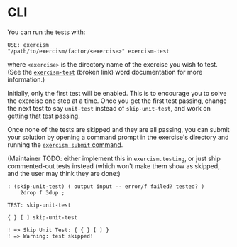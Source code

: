# CLI

You can run the tests with:

```factor
USE: exercism
"/path/to/exercism/factor/<exercise>" exercism-test
```

where `<exercise>` is the directory name of the exercise you wish to test. (See the [`exercism-test`][my-word-exercism-test] (broken link) word documentation for more information.)

Initially, only the first test will be enabled. This is to encourage you to solve the exercise one step at a time. Once you get the first test passing, change the next test to say `unit-test` instead of `skip-unit-test`, and work on getting that test passing.

Once none of the tests are skipped and they are all passing, you can submit your solution by opening a command prompt in the exercise's directory and running the [`exercism submit` command][docs-exercism-cli].

(Maintainer TODO: either implement this in `exercism.testing`, or just ship commented-out tests instead (which won't make them show as skipped, and the user may think they are done:)

```factor
: (skip-unit-test) ( output input -- error/f failed? tested? )
    2drop f 3dup ;

TEST: skip-unit-test

{ } [ ] skip-unit-test

! => Skip Unit Test: { { } [ ] }
! => Warning: test skipped!
```


[article-tools-test]: https://docs.factorcode.org/content/article-tools.test.html
[my-word-exercism-test]: https://catb0t.github.io/factor-exercism-tool/docs/content/article-word-exercism-test%2Cexercism.testing
[docs-exercism-cli]: https://exercism.io/cli
[docs-run-unit-tests-visual-studio-code]: https://github.com/OmniSharp/omnisharp-vscode/wiki/How-to-run-and-debug-unit-tests
[docs-run-unit-tests-rider]: https://www.jetbrains.com/help/rider/Unit_Testing_in_Solution.html
